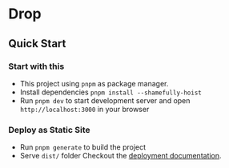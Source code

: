 
# Drop 

## Quick Start
### Start with this 
* This project using `pnpm` as package manager.
* Install dependencies `pnpm install --shamefully-hoist`
* Run `pnpm dev` to start development server and open `http://localhost:3000` in your browser
### Deploy as Static Site
* Run `pnpm generate` to build the project
* Serve `dist/` folder
Checkout the [deployment documentation](https://v3.nuxtjs.org/docs/deployment).







